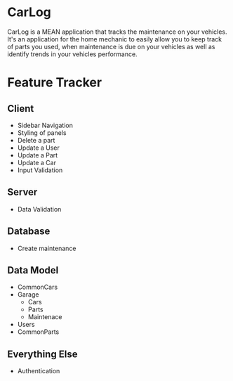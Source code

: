 # CarLog

CarLog is a MEAN application that tracks the maintenance on your vehicles. It's an application for the home mechanic to easily allow you to keep track of parts you used, when maintenance is due on your vehicles as well as identify trends in your vehicles performance.

# Feature Tracker

## Client

- Sidebar Navigation
- Styling of panels
- Delete a part
- Update a User
- Update a Part
- Update a Car
- Input Validation

## Server

- Data Validation

## Database

- Create maintenance

## Data Model

- CommonCars
- Garage
    - Cars
    - Parts
    - Maintenace
- Users
- CommonParts

## Everything Else

- Authentication